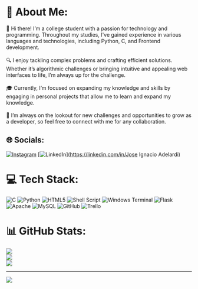 # 💫 About Me:
👋 Hi there! I’m a college student with a passion for technology and programming. Throughout my studies, I've gained experience in various languages and technologies, including Python, C, and Frontend development.<br><br>🔍 I enjoy tackling complex problems and crafting efficient solutions. Whether it’s algorithmic challenges or bringing intuitive and appealing web interfaces to life, I’m always up for the challenge.<br><br>🎓 Currently, I’m focused on expanding my knowledge and skills by engaging in personal projects that allow me to learn and expand my knowledge.<br><br>🚀 I’m always on the lookout for new challenges and opportunities to grow as a developer, so feel free to connect with me for any collaboration.


## 🌐 Socials:
[![Instagram](https://img.shields.io/badge/Instagram-%23E4405F.svg?logo=Instagram&logoColor=white)](https://instagram.com/nachoadelardi) [![LinkedIn](https://img.shields.io/badge/LinkedIn-%230077B5.svg?logo=linkedin&logoColor=white)](https://linkedin.com/in/Jose Ignacio Adelardi) 

# 💻 Tech Stack:
![C](https://img.shields.io/badge/c-%2300599C.svg?style=for-the-badge&logo=c&logoColor=white) ![Python](https://img.shields.io/badge/python-3670A0?style=for-the-badge&logo=python&logoColor=ffdd54) ![HTML5](https://img.shields.io/badge/html5-%23E34F26.svg?style=for-the-badge&logo=html5&logoColor=white) ![Shell Script](https://img.shields.io/badge/shell_script-%23121011.svg?style=for-the-badge&logo=gnu-bash&logoColor=white) ![Windows Terminal](https://img.shields.io/badge/Windows%20Terminal-%234D4D4D.svg?style=for-the-badge&logo=windows-terminal&logoColor=white) ![Flask](https://img.shields.io/badge/flask-%23000.svg?style=for-the-badge&logo=flask&logoColor=white) ![Apache](https://img.shields.io/badge/apache-%23D42029.svg?style=for-the-badge&logo=apache&logoColor=white) ![MySQL](https://img.shields.io/badge/mysql-4479A1.svg?style=for-the-badge&logo=mysql&logoColor=white) ![GitHub](https://img.shields.io/badge/github-%23121011.svg?style=for-the-badge&logo=github&logoColor=white) ![Trello](https://img.shields.io/badge/Trello-%23026AA7.svg?style=for-the-badge&logo=Trello&logoColor=white)
# 📊 GitHub Stats:
![](https://github-readme-stats.vercel.app/api?username=IgnacioAdelardi12&theme=dark&hide_border=false&include_all_commits=false&count_private=false)<br/>
![](https://github-readme-streak-stats.herokuapp.com/?user=IgnacioAdelardi12&theme=dark&hide_border=false)<br/>
![](https://github-readme-stats.vercel.app/api/top-langs/?username=IgnacioAdelardi12&theme=dark&hide_border=false&include_all_commits=false&count_private=false&layout=compact)

---
[![](https://visitcount.itsvg.in/api?id=IgnacioAdelardi12&icon=0&color=0)](https://visitcount.itsvg.in)

<!-- Proudly created with GPRM ( https://gprm.itsvg.in ) -->
